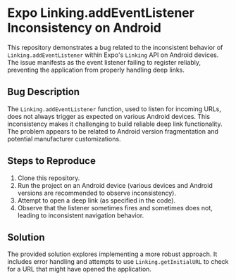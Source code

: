# Expo Linking.addEventListener Inconsistency on Android

This repository demonstrates a bug related to the inconsistent behavior of `Linking.addEventListener` within Expo's `Linking` API on Android devices.  The issue manifests as the event listener failing to register reliably, preventing the application from properly handling deep links.

## Bug Description

The `Linking.addEventListener` function, used to listen for incoming URLs, does not always trigger as expected on various Android devices. This inconsistency makes it challenging to build reliable deep link functionality. The problem appears to be related to Android version fragmentation and potential manufacturer customizations. 

## Steps to Reproduce

1. Clone this repository.
2. Run the project on an Android device (various devices and Android versions are recommended to observe inconsistency).
3. Attempt to open a deep link (as specified in the code). 
4. Observe that the listener sometimes fires and sometimes does not, leading to inconsistent navigation behavior.

## Solution

The provided solution explores implementing a more robust approach. It includes error handling and attempts to use `Linking.getInitialURL` to check for a URL that might have opened the application.